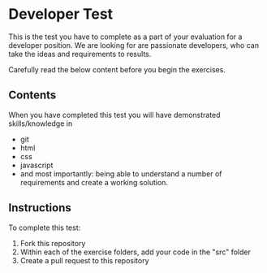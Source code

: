 Developer Test
============

This is the test you have to complete as a part of your evaluation for a developer position.
We are looking for are passionate developers, who can take the ideas and requirements to results.

Carefully read the below content before you begin the exercises.

Contents
--------

When you have completed this test you will have demonstrated skills/knowledge in
- git
- html
- css
- javascript
- and most importantly: being able to understand a number of requirements and create a working solution.

Instructions
------------
To complete this test:
1. Fork this repository
2. Within each of the exercise folders, add your code in the "src" folder
3. Create a pull request to this repository
